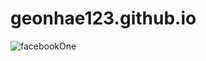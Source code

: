# geonhae123.github.io
![facebookOne](https://user-images.githubusercontent.com/126747149/230932545-11b3d098-f27a-46cf-9a08-4497817a903e.png)
